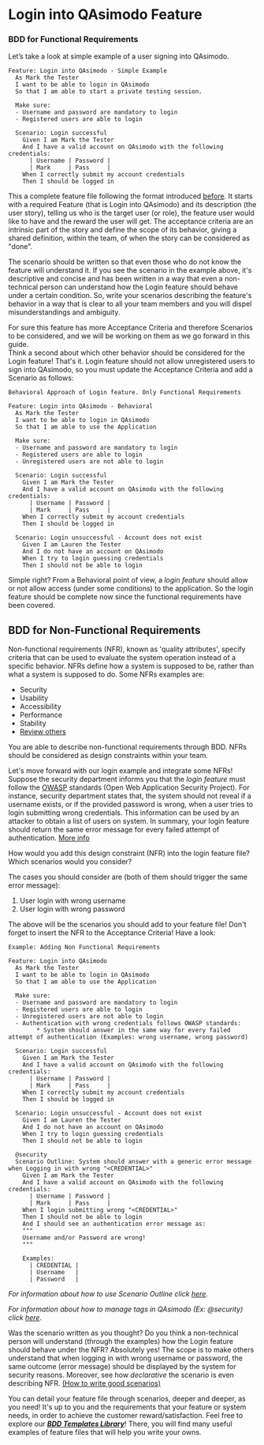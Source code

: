 # Login into QAsimodo Feature

### BDD for Functional Requirements
Let’s take a look at simple example of a user signing into QAsimodo.

    Feature: Login into QAsimodo - Simple Example
      As Mark the Tester
      I want to be able to login in QAsimodo
      So that I am able to start a private testing session.
    
      Make sure:
      - Username and password are mandatory to login
      - Registered users are able to login
       
      Scenario: Login successful
        Given I am Mark the Tester  
        And I have a valid account on QAsimodo with the following credentials:  
          | Username | Password |
          | Mark     | Pass     |              
        When I correctly submit my account credentials  
        Then I should be logged in
    
This a complete feature file following the format introduced [before](https://github.com/Etiqa/qasimodo-bdd-templates/blob/master/README.md). It starts with a required Feature (that is Login into QAsimodo) and its description (the user story),
telling us who is the target user (or role), the feature user would like to have and the reward the user will get. The acceptance criteria are an intrinsic part of the story
and define the scope of its behavior, giving a shared definition, within the team, of when the story can be considered as "done".  

The scenario should be written so that even those who do not know the feature will understand it. If you see the scenario in the example above, it's descriptive and concise 
and has been written in a way that even a non-technical person can understand how the Login feature should behave under a certain condition. So, write your
scenarios describing the feature's behavior in a way that is clear to all your team members and you will dispel misunderstandings and ambiguity.

For sure this feature has more Acceptance Criteria and therefore Scenarios to be considered, and we will be working on them as we go forward in this guide.   
Think a second about which other behavior should be considered for the Login feature! That's it. Login feature should not allow unregistered users to sign into QAsimodo,
so you must update the Acceptance Criteria and add a Scenario as follows:

    
    Behavioral Approach of Login feature. Only Functional Requirements
    
    Feature: Login into QAsimodo - Behavioral
      As Mark the Tester
      I want to be able to login in QAsimodo
      So that I am able to use the Application
    
      Make sure:
      - Username and password are mandatory to login
      - Registered users are able to login
      - Unregistered users are not able to login
    
      Scenario: Login successful
        Given I am Mark the Tester
        And I have a valid account on QAsimodo with the following credentials:
          | Username | Password |
          | Mark     | Pass     |
        When I correctly submit my account credentials
        Then I should be logged in
    
      Scenario: Login unsuccessful - Account does not exist
        Given I am Lauren the Tester
        And I do not have an account on QAsimodo
        When I try to login guessing credentials
        Then I should not be able to login

Simple right? From a Behavioral point of view, a _login feature_ should allow or not allow access (under some conditions) to the application. So 
the login feature should be complete now since the functional requirements have been covered.

## BDD for Non-Functional Requirements
Non-functional requirements (NFR), known as 'quality attributes', specify criteria that can be used to evaluate the system operation instead of a 
specific behavior. NFRs define how a system is supposed to be, rather than what a system is supposed to do. Some NFRs examples are:  
* Security
* Usability
* Accessibility
* Performance
* Stability
* [Review others](https://www.altexsoft.com/blog/business/functional-and-non-functional-requirements-specification-and-types/)
     
You are able to describe non-functional requirements through BDD. NFRs should be considered as design constraints within your team.  

Let's move forward with our login example and integrate some NFRs!
Suppose the security department informs you that the _login feature_ must follow the [OWASP](https://www.owasp.org/index.php/Main_Page) standards (Open Web Application Security Project).
For instance, security department states that, the system should not reveal if a username exists, or if the provided password is wrong, when a user tries to login submitting wrong credentials.
This information can be used by an attacker to obtain a list of users on system. In summary, your login feature should return the same error message
for every failed attempt of authentication. [More info](https://www.owasp.org/index.php/Testing_for_Account_Enumeration_and_Guessable_User_Account_(OTG-IDENT-004)) 

How would you add this design constraint (NFR) into the login feature file? Which scenarios would you consider?

The cases you should consider are (both of them should trigger the same error message): 
1. User login with wrong username
2. User login with wrong password  

The above will be the scenarios you should add to your feature file! Don't forget to insert the NFR to the Acceptance Criteria! Have a look:

    Example: Adding Non Functional Requirements
    
    Feature: Login into QAsimodo
      As Mark the Tester
      I want to be able to login in QAsimodo
      So that I am able to use the Application
    
      Make sure:
      - Username and password are mandatory to login
      - Registered users are able to login
      - Unregistered users are not able to login
      - Authentication with wrong credentials follows OWASP standards: 
            * System should answer in the same way for every failed attempt of authentication (Examples: wrong username, wrong password)
    
      Scenario: Login successful
        Given I am Mark the Tester
        And I have a valid account on QAsimodo with the following credentials:
          | Username | Password |
          | Mark     | Pass     |
        When I correctly submit my account credentials
        Then I should be logged in
    
      Scenario: Login unsuccessful - Account does not exist
        Given I am Lauren the Tester
        And I do not have an account on QAsimodo
        When I try to login guessing credentials
        Then I should not be able to login
    
      @security
      Scenario Outline: System should answer with a generic error message when Logging in with wrong "<CREDENTIAL>"
        Given I am Mark the Tester
        And I have a valid account on QAsimodo with the following credentials:
          | Username | Password |
          | Mark     | Pass     |
        When I login submitting wrong "<CREDENTIAL>"
        Then I should not be able to login
        And I should see an authentication error message as:
        """
        Username and/or Password are wrong!
        """
    
        Examples:
          | CREDENTIAL |
          | Username   |
          | Password   |  

_For information about how to use Scenario Outline click [here](tbd)._
   
_For information about how to manage tags in QAsimodo (Ex: @security) click [here](tbd)_.

Was the scenario written as you thought? Do you think a non-technical person will understand (through the examples) how the Login feature should behave under the NFR? 
Absolutely yes! The scope is to make others understand that when logging in with wrong username or password, the same outcome (error message) should 
be displayed by the system for security reasons. Moreover, see how _declarative_ the scenario is even describing NFR. [(How to write good scenarios)](https://github.com/Etiqa/qasimodo-bdd-templates/blob/master/Guide-writing-scenarios.md)

You can detail your feature file through scenarios, deeper and deeper, as you need! It's up to you and the requirements that your feature or
system needs, in order to achieve the customer reward/satisfaction. Feel free to explore our [**_BDD Templates Library_**](https://github.com/Etiqa/qasimodo-bdd-templates/tree/master/features)! There, you will find
many useful examples of feature files that will help you write your owns.










          




























